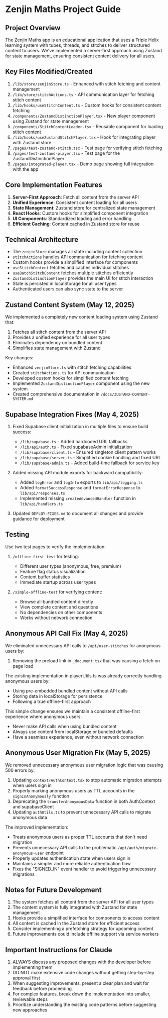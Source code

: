 # Zenjin Maths Project Guide

## Project Overview

The Zenjin Maths app is an educational application that uses a Triple Helix learning system with tubes, threads, and stitches to deliver structured content to users. We've implemented a server-first approach using Zustand for state management, ensuring consistent content delivery for all users.

## Key Files Modified/Created

1. `/lib/store/zenjinStore.ts` - Enhanced with stitch fetching and content management
2. `/lib/store/stitchActions.ts` - API communication layer for fetching stitch content
3. `/lib/hooks/useStitchContent.ts` - Custom hooks for consistent content fetching
4. `/components/ZustandDistinctionPlayer.tsx` - New player component using Zustand for state management
5. `/components/StitchContentLoader.tsx` - Reusable component for loading stitch content
6. `/lib/hooks/useZustandStitchPlayer.tsx` - Hook for integrating player with Zustand store
7. `/pages/test-zustand-stitch.tsx` - Test page for verifying stitch fetching
8. `/pages/test-zustand-player.tsx` - Test page for the ZustandDistinctionPlayer
9. `/pages/integrated-player.tsx` - Demo page showing full integration with the app

## Core Implementation Features

1. **Server-First Approach**: Fetch all content from the server API
2. **Unified Experience**: Consistent content loading for all users
3. **State Management**: Zustand store for centralized state management
4. **React Hooks**: Custom hooks for simplified component integration
5. **UI Components**: Standardized loading and error handling
6. **Efficient Caching**: Content cached in Zustand store for reuse

## Technical Architecture

- The `zenjinStore` manages all state including content collection
- `stitchActions` handles API communication for fetching content
- Custom hooks provide a simplified interface for components
- `useStitchContent` fetches and caches individual stitches
- `useBatchStitchContent` fetches multiple stitches efficiently
- `ZustandDistinctionPlayer` provides the main UI for stitch interaction
- State is persisted in localStorage for all user types
- Authenticated users can also sync state to the server

## Zustand Content System (May 12, 2025)

We implemented a completely new content loading system using Zustand that:
1. Fetches all stitch content from the server API
2. Provides a unified experience for all user types
3. Eliminates dependency on bundled content
4. Simplifies state management with Zustand

Key changes:
- Enhanced `zenjinStore.ts` with stitch fetching capabilities
- Created `stitchActions.ts` for API communication
- Developed custom hooks for simplified content fetching
- Implemented `ZustandDistinctionPlayer` component using the new system
- Created comprehensive documentation in `/docs/ZUSTAND-CONTENT-SYSTEM.md`

## Supabase Integration Fixes (May 4, 2025)

1. Fixed Supabase client initialization in multiple files to ensure build success:
   - `/lib/supabase.ts` - Added hardcoded URL fallbacks
   - `/lib/api/auth.ts` - Fixed supabaseAdmin initialization
   - `/lib/supabase/client.ts` - Ensured singleton client pattern works
   - `/lib/supabase/server.ts` - Simplified cookie handling and fixed URL
   - `/lib/supabase/admin.ts` - Added build-time fallback for service key

2. Added missing API module exports for backward compatibility:
   - Added `logError` and `logInfo` exports to `lib/api/logging.ts`
   - Added `formatSuccessResponse` and `formatErrorResponse` to `lib/api/responses.ts`
   - Implemented missing `createAdvancedHandler` function in `lib/api/handlers.ts`

3. Updated `DEPLOY-FIXES.md` to document all changes and provide guidance for deployment

## Testing

Use two test pages to verify the implementation:

1. `/offline-first-test` for testing:
   - Different user types (anonymous, free, premium)
   - Feature flag status visualization
   - Content buffer statistics
   - Immediate startup across user types

2. `/simple-offline-test` for verifying content:
   - Browse all bundled content directly
   - View complete content and questions
   - No dependencies on other components
   - Works without network connection

## Anonymous API Call Fix (May 4, 2025)

We eliminated unnecessary API calls to `/api/user-stitches` for anonymous users by:

1. Removing the preload link in `_document.tsx` that was causing a fetch on page load

The existing implementation in playerUtils.ts was already correctly handling anonymous users by:
- Using pre-embedded bundled content without API calls
- Storing data in localStorage for persistence
- Following a true offline-first approach

This simple change ensures we maintain a consistent offline-first experience where anonymous users:
- Never make API calls when using bundled content
- Always use content from localStorage or bundled defaults
- Have a seamless experience, even without network connection

## Anonymous User Migration Fix (May 5, 2025)

We removed unnecessary anonymous user migration logic that was causing 500 errors by:

1. Updating `context/AuthContext.tsx` to stop automatic migration attempts when users sign in
2. Properly marking anonymous users as TTL accounts in the `signInAnonymously` function
3. Deprecating the `transferAnonymousData` function in both AuthContext and supabaseClient
4. Updating `authUtils.ts` to prevent unnecessary API calls to migrate anonymous data

The improved implementation:
- Treats anonymous users as proper TTL accounts that don't need migration
- Prevents unnecessary API calls to the problematic `/api/auth/migrate-anonymous-user` endpoint
- Properly updates authentication state when users sign in
- Maintains a simpler and more reliable authentication flow
- Fixes the "SIGNED_IN" event handler to avoid triggering unnecessary migrations

## Notes for Future Development

1. The system fetches all content from the server API for all user types
2. The content system is fully integrated with Zustand for state management
3. Hooks provide a simplified interface for components to access content
4. All content is cached in the Zustand store for efficient access
5. Consider implementing a prefetching strategy for upcoming content
6. Future improvements could include offline support via service workers

## Important Instructions for Claude

1. ALWAYS discuss any proposed changes with the developer before implementing them
2. DO NOT make extensive code changes without getting step-by-step approval first
3. When suggesting improvements, present a clear plan and wait for feedback before proceeding
4. For complex features, break down the implementation into smaller, reviewable steps
5. Prioritize understanding the existing code patterns before suggesting new approaches